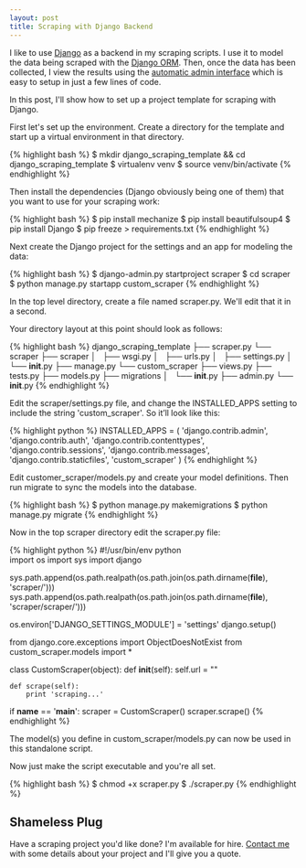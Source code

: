 ```yaml
---
layout: post
title: Scraping with Django Backend
---
```


I like to use [Django](https://www.djangoproject.com/) as a backend in my scraping scripts. 
I use it to model the data being scraped with the [Django ORM](https://docs.djangoproject.com/en/1.7/topics/db/models/).
Then, once the data has been collected, I view the results using the [automatic admin 
interface](https://docs.djangoproject.com/en/1.7/intro/tutorial02/) which is easy to 
setup in just a few lines of code.

In this post, I'll show how to set up a project template for scraping with Django. 

First let's set up the environment. Create a directory for the template and start up a
virtual environment in that directory.

{% highlight bash %}
$ mkdir django_scraping_template && cd django_scraping_template
$ virtualenv venv
$ source venv/bin/activate
{% endhighlight %}

Then install the dependencies (Django obviously being one of them) that you want to use
for your scraping work:

{% highlight bash %}
$ pip install mechanize
$ pip install beautifulsoup4
$ pip install Django
$ pip freeze > requirements.txt
{% endhighlight %}

Next create the Django project for the settings and an app for modeling the data:

{% highlight bash %}
$ django-admin.py startproject scraper
$ cd scraper
$ python manage.py startapp custom_scraper
{% endhighlight %}

In the top level directory, create a file named scraper.py. We'll edit that it in a 
second. 

Your directory layout at this point should look as follows:

{% highlight bash %}
django_scraping_template
├── scraper.py
└── scraper
    ├── scraper
    │   ├── wsgi.py
    │   ├── urls.py
    │   ├── settings.py
    │   └── __init__.py
    ├── manage.py
    └── custom_scraper
        ├── views.py
        ├── tests.py
        ├── models.py
        ├── migrations
        │   └── __init__.py
        ├── admin.py
        └── __init__.py
{% endhighlight %}

Edit the scraper/settings.py file, and change the INSTALLED\_APPS setting to include the string 'custom_scraper'. 
So it’ll look like this:

{% highlight python %}
INSTALLED_APPS = (
    'django.contrib.admin',
    'django.contrib.auth',
    'django.contrib.contenttypes',
    'django.contrib.sessions',
    'django.contrib.messages',
    'django.contrib.staticfiles',
    'custom_scraper'
)
{% endhighlight %}

Edit customer_scraper/models.py and create your model definitions. Then run migrate
to sync the models into the database.

{% highlight bash %}
$ python manage.py makemigrations
$ python manage.py migrate
{% endhighlight %}

Now in the top scraper directory edit the scraper.py file:

{% highlight python %}
#!/usr/bin/env python                                                                                                                                                                
import os
import sys
import django

sys.path.append(os.path.realpath(os.path.join(os.path.dirname(__file__), 'scraper/')))
sys.path.append(os.path.realpath(os.path.join(os.path.dirname(__file__), 'scraper/scraper/')))

os.environ['DJANGO_SETTINGS_MODULE'] = 'settings'
django.setup()

from django.core.exceptions import ObjectDoesNotExist
from custom_scraper.models import *

class CustomScraper(object):
    def __init__(self):
        self.url = ""

    def scrape(self):
        print 'scraping...'

if __name__ == '__main__':
    scraper = CustomScraper()
    scraper.scrape()
{% endhighlight %}

The model(s) you define in custom_scraper/models.py can now be used in this standalone script.

Now just make the script executable and you're all set.

{% highlight bash %}
$ chmod +x scraper.py
$ ./scraper.py
{% endhighlight %}

## Shameless Plug

Have a scraping project you'd like done? I'm available for hire. [Contact me](/contact) 
with some details about your project and I'll give you a quote.

